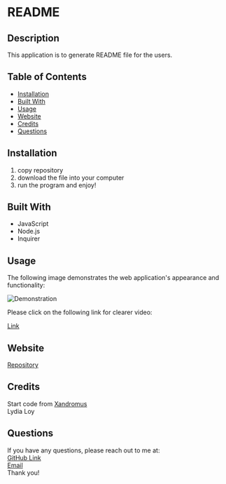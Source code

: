 # README

## Description
This application is to generate README file for the users. 

## Table of Contents
* [Installation](#installation)
* [Built With](#builtwith)
* [Usage](#usage)
* [Website](#website)
* [Credits](#credits)
* [Questions](#questions)

## Installation 
  1. copy repository
  2. download the file into your computer
  3. run the program and enjoy!

## Built With
* JavaScript
* Node.js
* Inquirer
  
## Usage 
The following image demonstrates the web application's appearance and functionality:
<p><img src="./src/README-generator.gif" alt="Demonstration"/></p>
Please click on the following link for clearer video:
<p><a href="https://watch.screencastify.com/v/WCzGjdQZBCHbf1ojARLu">Link</a></p>

## Website
[Repository](https://github.com/flowingcityloy/README-generator)

## Credits

Start code from <a href="https://github.com/coding-boot-camp/potential-enigma">Xandromus</a><br>
Lydia Loy
    
## Questions
  
  If you have any questions, please reach out to me at:<br>
  <a href="https://github.com/flowingcityloy">GitHub Link</a><br>
  <a href="mailto:lydia_art@yahoo.com">Email</a><br>
  Thank you!
    
